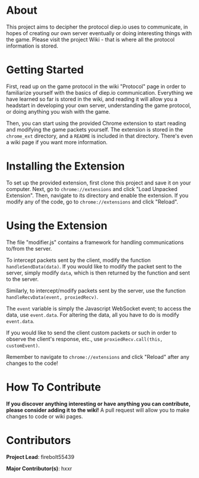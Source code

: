 # About
This project aims to decipher the protocol diep.io uses to communicate, in hopes of 
creating our own server eventually or doing interesting things with the game. Please
visit the project Wiki - that is where all the protocol information is stored.

# Getting Started
First, read up on the game protocol in the wiki "Protocol" page in order to familiarize 
yourself with the basics of diep.io communication. Everything we have learned so far
is stored in the wiki, and reading it will allow you a headstart in developing your own
server, understanding the game protocol, or doing anything you wish with the game.

Then, you can start using the provided Chrome extension to start reading and modifying 
the game packets yourself. The extension is stored in the `chrome_ext` directory, and
a `README` is included in that directory. There's even a wiki page if you want more
information.

# Installing the Extension
To set up the provided extension, first clone this project and save it on your computer. Next, 
go to `chrome://extensions` and click "Load Unpacked Extension". Then, navigate to its 
directory and enable the extension. If you modify any of the code, go to `chrome://extensions` 
and click "Reload".

# Using the Extension
The file "modifier.js" contains a framework for handling communications to/from
the server. 

To intercept packets sent by the client, modify the function `handleSendData(data)`. If you
would like to modify the packet sent to the server, simply modify `data`, which is then
returned by the function and sent to the server.

Similarly, to intercept/modify packets sent by the server, use the function `handleRecvData(event, proxiedRecv)`.

The `event` variable is simply the Javascript WebSocket event; to access the data, use `event.data`. 
For altering the data, all you have to do is modify `event.data`. 

If you would like to send the client custom packets or such in order to observe the client's response, etc., use `proxiedRecv.call(this, customEvent)`.

Remember to navigate to `chrome://extensions` and click "Reload" after any changes to the code!

# How To Contribute
**If you discover anything interesting or have anything you can contribute, please consider
adding it to the wiki!** A pull request will allow you to make changes to code or wiki pages.

# Contributors
**Project Lead**: firebolt55439

**Major Contributor(s)**: hxxr
